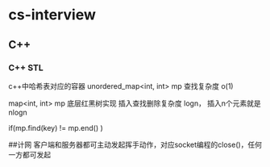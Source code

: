 # cs-interview

## C++
### C++ STL 
c++中哈希表对应的容器  unordered_map<int, int> mp  查找复杂度 o(1)

map<int, int> mp  底层红黑树实现 插入查找删除复杂度 logn， 插入n个元素就是nlogn

if(mp.find(key) != mp.end() )

##计网
客户端和服务器都可主动发起挥手动作，对应socket编程的close()，任何一方都可发起

